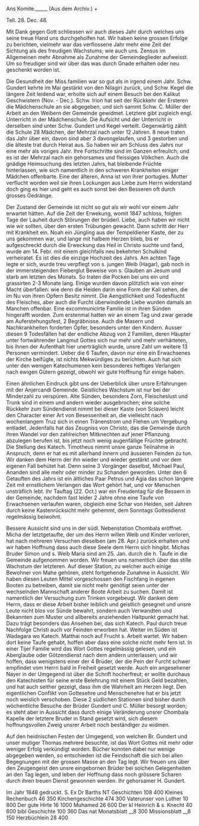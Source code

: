 Ans Komite._____ (Aus dem Archiv.) +

 Tell. 28. Dec. 48.

Mit Dank gegen Gott schliessen wir auch dieses Jahr durch welches uns seine treue Hand uns durchgeholfen hat. Wir haben keine grossen Erfolge zu berichten, vielmehr war das verflossene Jahr mehr eine Zeit der Sichtung als des freudigen Wachstums; wie auch uns. Zensus im Allgemeinen mehr Abnahme als Zunahme der Gemeindeglieder aufweisst. Um so freudiger sind wir über das was durch Gnade erhalten oder neu geschenkt worden ist.

Die Gesundheit der Miss.familien war so gut als in irgend einem Jahr. Schw. Gundert kehrte im Mai gestärkt von den Nilagiri zurück, und Schw. Kegel die längere Zeit leidend war, erholte sich auf einem Besuch bei den Kalikut Geschwistern (Nov. - Dec.). Schw. Irion hat seit der Rückkehr der Ersteren die Mädchenschule an sie abgegeben, und sich sammt Schw. C. Müller der Arbeit an den Weibern der Gemeinde gewidmet. Letztere gibt zugleich engl. Unterricht in der Mädchenschule. Die Aufsicht und der Unterricht in derselben sind unter Schw. Gundert und Kegel verteilt. Gegenwärtig zählt die Schule 28 Mädchen, der Mehrzal nach unter 12 Jahren. 8 neue traten das Jahr über ein, davon sind aber 3 davongelaufen, und 3 gestorben und die älteste trat durch Heirat aus. So haben wir am Schluss des Jahrs nur eine mehr als voriges Jahr. Ihre Fortschritte sind im Ganzen erfreulich; und es ist der Mehrzal nach ein gehorsames und fleissiges Völkchen. Auch die gnädige Heimsuchung des letzten Jahrs, hat bleibende Früchte hinterlassen, wie sich namentlich in den schweren Krankheiten einiger Mädchen offenbarte. Eine der älteren, Anna ist von ihrer portugies. Mutter verflucht worden weil sie ihren Lockungen aus Liebe zum Herrn widerstand doch ging es hier und geht es auch sonst bei den Besseren oft durch grosses Gedränge.

Der Zustand der Gemeinde ist nicht so gut als wir wohl vor einem Jahr erwartet hätten. Auf die Zeit der Erwekung, womit 1847 schloss, folgten Tage der Lauheit durch Störungen der brüderl. Liebe, auch haben wir nicht wie wir sollten, über den ersten Trübungen gewacht. Dann schritt der Herr mit Krankheit ein. Noah ein Jüngling aus der Tempeldiener Kaste, der zu uns gekommen war, und lange mit halbem Herzen blieb, bis er aufgeschreckt durch die Erweckung das Heil in Christo suchte und fand, wurde am 14. Febr. mit einem gleichfalls neu bekehrten Schulkind verheiratet. Es ist dies die einzige Hochzeit des Jahrs. Am achten Tage legte er sich, wurde treu verpflegt von s. jungen Weib (Hagar), gab noch in der immersteigenden Fieberglut Beweise von s. Glauben an Jesum und starb am letzten des Monats. So traten die Pocken bei uns ein und grassirten 2-3 Monate lang. Einige wurden davon plötzlich wie von einer Macht überfallen: wie denn die Heiden darin eine Form der Kali sehen, die im Nu von ihren Opfern Besitz nimmt. Die Aengstlichkeit und Todesflucht des Fleisches, aber auch die Furcht überwindende Liebe wurden damals an Manchen offenbar. Eine excommunicirte Familie ist in ihren Sünden hingerafft worden. Zum erstenmal hatten wir an einem Tag und zwar gerade am Auferstehungsfest, 2 Begräbnisse. Auch die Masern und Nachkrankheiten forderten Opfer, besonders unter den Kindern. Ausser diesen 9 Todesfällen hat der endliche Abzug von 2 Familien, deren Häupter unter fortwährender Langmut Gottes sich nur mehr und mehr verhärteten, bis ihnen der Aufenthalt hier unerträglich wurde, unsre Zahl um weitere 13 Personen vermindert. Ueber die 6 Taufen, davon nur eine ein Erwachsenes der Kirche beifügte, ist nichts Mekwürdiges zu berichten. Auch hat sich unter den wenigen Katechumenen kein besonderes heftiges Verlangen nach ewigen Gütern gezeigt, obwohl wir gute Hoffnung für einige haben.

Einen ähnlichen Eindruck gibt uns der Ueberblick über unsre Erfahrungen mit der Anjercandi Gemeinde. Geistliches Wachstum ist nur bei der Minderzahl zu verspüren. Alte Sünden, besonders Zorn, Fleischeslust und Trunk sind in einem und andern wieder ausgebrochen; eine solche Rückkehr zum Sündendienst nimmt bei dieser Kaste (von Sclaven) leicht den Character einer Art von Besessenheit an, die vielleicht nach wochenlangem Truz sich in einen Tränenstrom und Flehen um Vergebung entladet. Jedenfalls hat das Zeugniss von Christo, das die Gemeinde durch ihren Wandel vor den zahlreichen Mitknechten auf jener Pflanzung abzulegen berufen ist, bis jetzt noch wenig augenfällige Früchte gebracht. Die Stellung des Katech. Timotheus nimmt unsre ganze Teilnahme in Anspruch, denn er hat es mit allerhand innern und äusseren Feinden zu tun. Wir danken dem Herrn der ihn wieder und wieder gestärkt und vor dem eigenen Fall behütet hat. Denn seine 3 Vorgänger daselbst, Michael Paul, Ananden sind alle mehr oder minder zu Schanden geworden. Unter den 6 Getauften des Jahrs ist ein ältliches Paar Petrus und Agia das schon längere Zeit mit ernstlichem Verlangen das Wort gehört hat, und vor Menschen unsträflich lebt. Ihr Tauftag (22. Oct.) war ein Freudentag für die Bessern in der Gemeinde, nachdem fast leider 2 Jahre ohne eine Taufe von Erwachsenen verlaufen waren, obgleich eine Schar von Heiden, seit Jahren durch keine Kastenrücksicht mehr gehemmt, dem Sonntags Gottesdienst regelmässig beiwohnt.

Bessere Aussicht sind uns in der südl. Nebenstation Chombala eröffnet. Micha der letztgetaufte, der um des Herrn willen Weib und Kinder verloren, hat nach mehreren Versuchen dieselben (am 28. Apr.) zurück erhalten und wir haben Hoffnung dass auch diese Seele dem Herrn sich hingibt. Michas Bruder Simon und s. Weib Maria sind am 25. Jan. durch die h. Taufe in die Gemeinde aufgenommen worden. Wir freuen uns namentlich über das stille Wachstum der letzteren. Auf dieser Station, zu welcher auch einige Bewohner von Mahe gehören, steht fortgehende Zunahme in Aussicht. Wir haben diesen Leuten Mittel vorgeschossen den Fischfang in eigenen Booten zu betreiben, damit sie nicht mehr genötigt seien unter der wechselnden Mannschaft anderer Boote Arbeit zu suchen. Damit ist namentlich der Versuchung zum Trinken vorgebeugt. Wir danken dem Herrn, dass er diese Arbeit bisher leiblich und geistlich gesegnet und unsre Leute nicht blos vor Sünde bewahrt, sondern auch Verwandten und Bekannten zum Muster und allbereits anziehenden Haltpunkt gemacht hat. Dazu trägt besonders das Ansehen bei, das sich Katech. Paul durch treue Nachfolge Christi auch vor Feinden erworben hat. 
Weiter im Süden ist Wadagara wo Katech. Matthai noch auf Frucht s. Arbeit wartet. Wir haben dort keine Taufe gehabt, hoffen aber dass eine solche nicht mehr fern ist. In einer Tijer Familie wird das Wort Gottes regelmässig gelesen, und ein Aberglaube oder Götzendienst nach dem andern unterlassen; und wir hoffen, dass wenigstens einer der 4 Brüder, der die Pein der Furcht schwer empfindet vom Herrn bald in Freiheit gesetzt werde. Auch ein angesehener Nayer in der Umgegend ist über die Schrift hocherfreut; er wollte durchaus den Katechisten für seine erste Belehrung mit einem Stück Geld bezahlen, und hat auch seither gezeigt, dass ihm die Wahrheit am Herzen liegt. Den eigentlichen Conflikt von Gottesehre und Menschenehre hat er bis jetzt noch weislich verschoben. Diese 2 südlichen Stationen sind bisher durch wöchentliche Besuche der Brüder Gundert und C. Müller besorgt worden; es steht aber in Aussicht dass durch einige Veränderung unsrer Chombala Kapelle der letztere Bruder in Stand gesetzt wird, sich diesem hoffnungsvollen Zweig unsrer Arbeit noch beständiger zu widmen.

Auf den heidnischen Festen der Umgegend, von welchen Br. Gundert und unser mutiger Thomas mehrere besuchte, ist das Wort Gottes mit mehr oder weniger Erfolg verkündigt worden. Bücher konnten dabei nur wenige abgegeben werden, so entschieden ist die Feindschaft die sich bei allen Begegnungen mit der grossen Masse an den Tag legt. Wir freuen uns über den Zeugengeist den unsre eingebornen Brüder bei solchen Gelegenheiten an den Tag legen, und leben der Hoffnung dass noch grössere Scharen durch ihren treuen Dienst gewonnen werden.
 Ihr gehorsamer
 H. Gundert.



Im Jahr 1848 gedruckt. S. Ex
Dr Barths NT Geschichten 108 400
Kleines Rechenbuch 46 350
Kirchengeschichte 474 300
Vaterunser von Luther 10 800
Der gute Hirte 16 1000
Muhamed 26 600
Der kl Heinrich & s. Knecht 40 600
bibl Geschichte 100 360
Das nat Monatsblatt __8 300
Missionsblatt __6 150
Herzbüchlein 28 400
